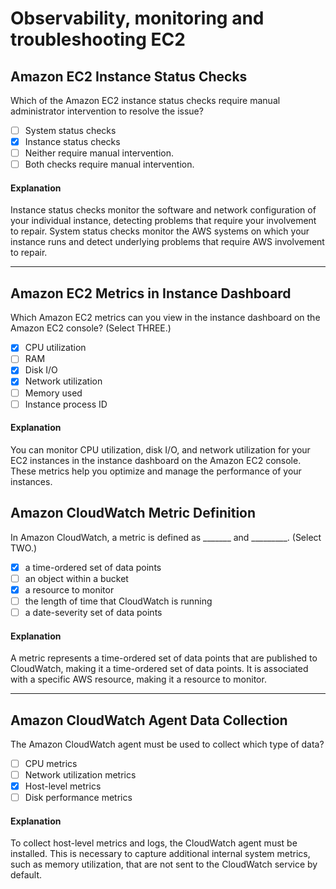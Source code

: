 # Observability, monitoring and troubleshooting EC2

## Amazon EC2 Instance Status Checks

Which of the Amazon EC2 instance status checks require manual administrator intervention to resolve the issue?

- [ ] System status checks
- [x] Instance status checks
- [ ] Neither require manual intervention.
- [ ] Both checks require manual intervention.

#### Explanation

Instance status checks monitor the software and network configuration of your individual instance, detecting problems that require your involvement to repair. System status checks monitor the AWS systems on which your instance runs and detect underlying problems that require AWS involvement to repair.

---

## Amazon EC2 Metrics in Instance Dashboard

Which Amazon EC2 metrics can you view in the instance dashboard on the Amazon EC2 console? (Select THREE.)

- [x] CPU utilization
- [ ] RAM
- [x] Disk I/O
- [x] Network utilization
- [ ] Memory used
- [ ] Instance process ID

#### Explanation

You can monitor CPU utilization, disk I/O, and network utilization for your EC2 instances in the instance dashboard on the Amazon EC2 console. These metrics help you optimize and manage the performance of your instances.


## Amazon CloudWatch Metric Definition

In Amazon CloudWatch, a metric is defined as _______ and _________. (Select TWO.)

- [x] a time-ordered set of data points
- [ ] an object within a bucket
- [x] a resource to monitor
- [ ] the length of time that CloudWatch is running
- [ ] a date-severity set of data points

#### Explanation

A metric represents a time-ordered set of data points that are published to CloudWatch, making it a time-ordered set of data points. It is associated with a specific AWS resource, making it a resource to monitor.

---

## Amazon CloudWatch Agent Data Collection

The Amazon CloudWatch agent must be used to collect which type of data?

- [ ] CPU metrics
- [ ] Network utilization metrics
- [x] Host-level metrics
- [ ] Disk performance metrics

#### Explanation

To collect host-level metrics and logs, the CloudWatch agent must be installed. This is necessary to capture additional internal system metrics, such as memory utilization, that are not sent to the CloudWatch service by default.
